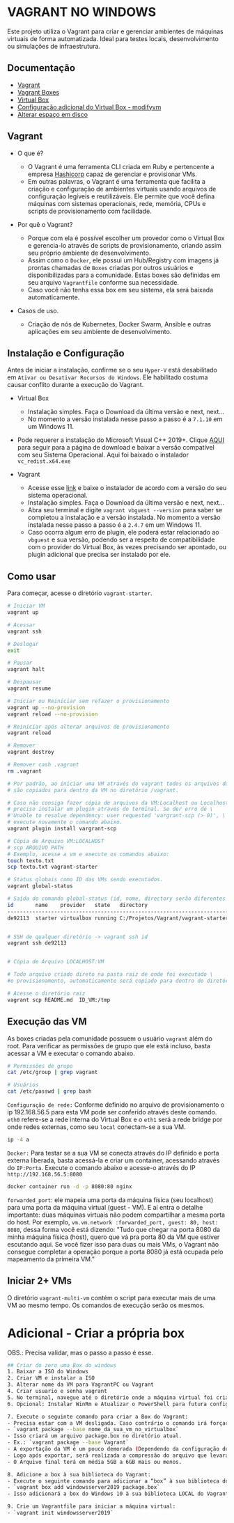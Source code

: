 # VAGRANT NO WINDOWS
Este projeto utiliza o Vagrant para criar e gerenciar ambientes de máquinas virtuais de forma automatizada. Ideal para testes locais, desenvolvimento ou simulações de infraestrutura.


## Documentação
- [Vagrant](https://developer.hashicorp.com/vagrant)
- [Vagrant Boxes](https://portal.cloud.hashicorp.com/vagrant/discover)
- [Virtual Box](https://www.virtualbox.org/wiki/Downloads)
- [Configuração adicional do Virtual Box - modifyvm](https://docs.oracle.com/en/virtualization/virtualbox/6.0/user/vboxmanage-modifyvm.html)
- [Alterar espaço em disco](https://docs.oracle.com/en/virtualization/virtualbox/6.0/user/vboxmanage-modifymedium.html)

## Vagrant
- O que é?
    - O Vagrant é uma ferramenta CLI criada em Ruby e pertencente a empresa [Hashicorp](https://www.hashicorp.com/pt) capaz de gerenciar e provisionar VMs. 
    - Em outras palavras, o Vagrant é uma ferramenta que facilita a criação e configuração de ambientes virtuais usando arquivos de configuração legíveis e reutilizáveis. Ele permite que você defina máquinas com sistemas operacionais, rede, memória, CPUs e scripts de provisionamento com facilidade.

- Por quê o Vagrant?
    - Porque com ela é possível escolher um provedor como o Virtual Box e gerencia-lo através de scripts de provisionamento, criando assim seu próprio ambiente de desenvolvimento.
    - Assim como o `Docker`, ele possui um Hub/Registry com imagens já prontas chamadas de `Boxes` criadas por outros usuários e disponibilizadas para a comunidade. Estas boxes são definidas em seu arquivo `Vagrantfile` conforme sua necessidade.
    - Caso você não tenha essa box em seu sistema, ela será baixada automaticamente.

- Casos de uso.
    - Criação de nós de Kubernetes, Docker Swarm, Ansible e outras aplicações em seu ambiente de desenvolvimento.

## Instalação e Configuração
Antes de iniciar a instalação, confirme se o seu `Hyper-V` está desabilitado em `Ativar ou Desativar Recursos do Windows`. Ele habilitado costuma causar conflito durante a execução do Vagrant. 


- Virtual Box
    - Instalação simples. Faça o Download da última versão e next, next...
    - No momento a versão instalada nesse passo a passo é a `7.1.10` em um Windows 11.

- Pode requerer a instalação do Microsoft Visual C++ 2019+. Clique [AQUI](https://learn.microsoft.com/pt-br/cpp/windows/latest-supported-vc-redist?view=msvc-170#visual-studio-2015-2017-2019-and-2022) para seguir para a página de download e baixar a versão compatível com seu Sistema Operacional. Aqui foi baixado o instalador `vc_redist.x64.exe`

- Vagrant
    - Acesse esse [link](https://developer.hashicorp.com/vagrant/install) e baixe o instalador de acordo com a versão do seu sistema operacional.
    - Instalação simples. Faça o Download da última versão e next, next...
    - Abra seu terminal e digite `vagrant vbguest --version` para saber se completou a instalação e a versão instalada. No momento a versão instalada nesse passo a passo é a `2.4.7` em um Windows 11.
    - Caso ocorra algum erro de plugin, ele poderá estar relacionado ao `vbguest` e sua versão, podendo ser a respeito de compatibilidade com o provider do Virtual Box, às vezes precisando ser apontado, ou plugin adicional que precisa ser instalado por ele.

## Como usar
Para começar, acesse o diretório `vagrant-starter`.
```bash
# Iniciar VM
vagrant up

# Acessar
vagrant ssh

# Deslogar
exit

# Pausar
vagrant halt

# Despausar
vagrant resume

# Iniciar ou Reiniciar sem refazer o provisionamento
vagrant up --no-provision
vagrant reload --no-provision

# Reiniciar após alterar arquivos de provisionamento
vagrant reload

# Remover
vagrant destroy

# Remover cash .vagrant
rm .vagrant

# Por padrão, ao iniciar uma VM através do vagrant todos os arquivos do diretório \
# são copiados para dentro da VM no diretório /vagrant.

# Caso não consiga fazer cópia de arquivos da VM:Localhost ou Localhost:VM será \
# preciso instalar um plugin através do terminal. Se der erro de \ 
#'Unable to resolve dependency: user requested 'vargrant-scp (> 0)', \
# execute novamente o comando abaixo.
vagrant plugin install vargrant-scp

# Cópia de Arquivo VM:LOCALHOST
# scp ARQUIVO PATH
# Exemplo, acesse a vm e execute os comandos abaixo:
touch texto.txt
scp texto.txt vagrant-starter 

# Status globais como ID das VMs sendo executados.
vagrant global-status

# Saída do comando global-status (id, nome, directory serão diferentes em seu local)
id       name    provider   state   directory
------------------------------------------------------------------------
de92113  starter virtualbox running C:/Projetos/Vagrant/vagrant-starter 


# SSH de qualquer diretório -> vagrant ssh id
vagrant ssh de92113


# Cópia de Arquivo LOCALHOST:VM

# Todo arquivo criado direto na pasta raiz de onde foi executado \
#o provisionamento, automaticamente será copiado para dentro do diretório /vagrant.

# Acesse o diretório raiz 
vagrant scp README.md  ID_VM:/tmp 
```

## Execução das VM
As boxes criadas pela comunidade possuem o usuário `vagrant` além do root. Para verificar as permissões de grupo que ele está incluso, basta acessar a VM e executar o comando abaixo.
```bash
# Permissões de grupo
cat /etc/group | grep vagrant

# Usuários
cat /etc/passwd | grep bash
```

`Configuração de rede:` Conforme definido no arquivo de provisionamento o ip 192.168.56.5 para esta VM pode ser conferido através deste comando. `eth0` refere-se a rede interna do Virtual Box e o `eth1` será a rede bridge por onde redes externas, como seu `local` conectam-se a sua VM.
```bash
ip -4 a
``` 

`Docker:` Para testar se a sua VM se conecta através do IP definido e porta externa liberada, basta acessá-la e criar um container, acessando através do `IP:Porta`. Execute o comando abaixo e acesse-o através do IP `http://192.168.56.5:8080`
```bash
docker container run -d -p 8080:80 nginx
```

`forwarded_port`: ele mapeia uma porta da máquina física (seu localhost) para uma porta da máquina virtual (guest - VM). E aí entra o detalhe importante: duas máquinas virtuais não podem compartilhar a mesma porta do host. Por exemplo, `vm.vm.network :forwarded_port, guest: 80, host: 8080`, dessa forma você está dizendo: "Tudo que chegar na porta 8080 da minha máquina física (host), quero que vá pra porta 80 da VM que estiver escutando aqui. Se você fizer isso para duas ou mais VMs, o Vagrant não consegue completar a operação porque a porta 8080 já está ocupada pelo mapeamento da primeira VM."


## Iniciar 2+ VMs 
O diretório `vagrant-multi-vm` contém o script para executar mais de uma VM ao mesmo tempo. Os comandos de execução serão os mesmos.
 
# Adicional - Criar a própria box
OBS.: Precisa validar, mas o passo a passo é esse.
```bash
## Criar do zero uma Box do windows
1. Baixar a ISO do Windows
2. Criar VM e instalar a ISO
3. Alterar nome da VM para VagrantPC ou Vagrant
4. Criar usuario e senha vagrant
5. No terminal, navegue até o diretório onde a máquina virtual foi criada.
6. Opcional: Instalar WinRm e Atualizar o PowerShell para futura configuração do Ansible

7. Execute o seguinte comando para criar a Box do Vagrant:
- Precisa estar com a VM desligada. Caso contrário o comando irá forçar o desligamento.
- `vagrant package --base nome_da_sua_vm_no_virtualbox`
- Isso criará um arquivo package.box no diretório atual.
- Ex.: `vagrant package --base Vagrant`
- A exportação da VM é um pouco demorada (Dependendo da configuração do PC).
- Logo após exportar, será realizada a compressão do arquivo que levará um tempo também.
- O Arquivo final terá em média 5GB a 6GB mais ou menos.

8. Adicione a box à sua biblioteca do Vagrant:
- Execute o seguinte comando para adicionar a “box” à sua biblioteca do Vagrant:
- `vagrant box add windowsserver2019 package.box`
- Isso adicionará a box do Windows 10 à sua biblioteca LOCAL do Vagrant com o nome windowsserver2019.

9. Crie um Vagrantfile para iniciar a máquina virtual:
- `vagrant init windowsserver2019`
```
